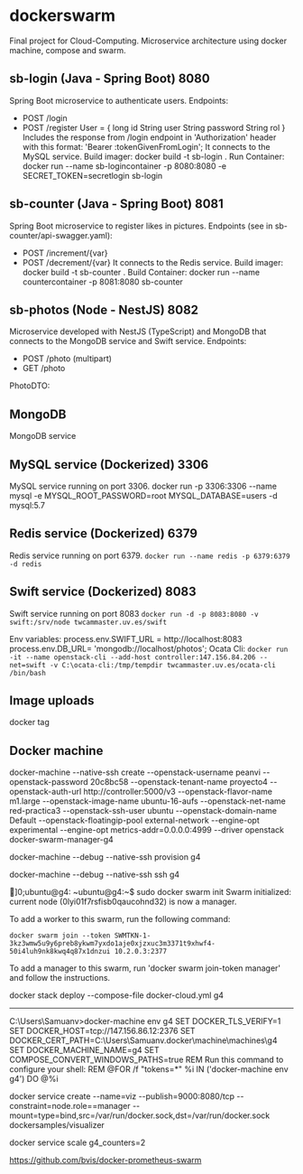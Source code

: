 # dockerswarm
Final project for Cloud-Computing. Microservice architecture using docker machine, compose and swarm.

## sb-login (Java - Spring Boot) 8080
Spring Boot microservice to authenticate users.
Endpoints: 
- POST /login
- POST /register
User = {
    long id
    String user
    String password
    String rol
}
Includes the response from /login endpoint in 'Authorization' header with this format: 'Bearer :tokenGivenFromLogin';
It connects to the MySQL service.
Build imager:
docker build -t sb-login .
Run Container:
docker run --name sb-logincontainer -p 8080:8080  -e SECRET_TOKEN=secretlogin sb-login

## sb-counter (Java - Spring Boot) 8081
Spring Boot microservice to register likes in pictures.
Endpoints (see in sb-counter/api-swagger.yaml):
- POST /increment/{var}
- POST /decrement/{var}
It connects to the Redis service.
Build imager:
docker build -t sb-counter .
Build Container:
docker run --name countercontainer -p 8081:8080  sb-counter

## sb-photos (Node - NestJS) 8082
Microservice developed with NestJS (TypeScript) and MongoDB that connects to the MongoDB service and Swift service.
Endpoints: 
- POST /photo (multipart)
- GET /photo

PhotoDTO: 
## MongoDB
MongoDB service

## MySQL service (Dockerized) 3306
MySQL service running on port 3306.
docker run -p 3306:3306 --name mysql -e MYSQL_ROOT_PASSWORD=root MYSQL_DATABASE=users -d mysql:5.7

## Redis service (Dockerized) 6379
Redis service running on port 6379.
`docker run --name redis -p 6379:6379 -d redis`

## Swift service (Dockerized) 8083
Swift service running on port 8083
`docker run -d -p 8083:8080 -v swift:/srv/node twcammaster.uv.es/swift`

Env variables:
process.env.SWIFT_URL = http://localhost:8083
process.env.DB_URL= 'mongodb://localhost/photos';
Ocata Cli:
`docker run -it --name openstack-cli --add-host controller:147.156.84.206 --net=swift -v C:\ocata-cli:/tmp/tempdir twcammaster.uv.es/ocata-cli /bin/bash`

## Image uploads
docker tag 

## Docker machine
docker-machine --native-ssh create --openstack-username peanvi --openstack-password 20c8bc58 --openstack-tenant-name proyecto4 --openstack-auth-url http://controller:5000/v3 --openstack-flavor-name m1.large --openstack-image-name ubuntu-16-aufs --openstack-net-name red-practica3 --openstack-ssh-user ubuntu --openstack-domain-name Default --openstack-floatingip-pool external-network --engine-opt experimental --engine-opt metrics-addr=0.0.0.0:4999 --driver openstack docker-swarm-manager-g4

docker-machine --debug --native-ssh provision g4

docker-machine --debug --native-ssh ssh g4

]0;ubuntu@g4: ~ubuntu@g4:~$ sudo docker swarm init
Swarm initialized: current node (0lyi01f7rsfisb0qaucohnd32) is now a manager.

To add a worker to this swarm, run the following command:

    docker swarm join --token SWMTKN-1-3kz3wmw5u9y6preb8ykwm7yxdo1aje0xjzxuc3m3371t9xhwf4-50i4luh9nk8kwq4q87x1dnzui 10.2.0.3:2377

To add a manager to this swarm, run 'docker swarm join-token manager' and follow the instructions.


docker stack deploy --compose-file docker-cloud.yml g4


---------


C:\Users\Samuanv>docker-machine env g4
SET DOCKER_TLS_VERIFY=1
SET DOCKER_HOST=tcp://147.156.86.12:2376
SET DOCKER_CERT_PATH=C:\Users\Samuanv\.docker\machine\machines\g4
SET DOCKER_MACHINE_NAME=g4
SET COMPOSE_CONVERT_WINDOWS_PATHS=true
REM Run this command to configure your shell:
REM     @FOR /f "tokens=*" %i IN ('docker-machine env g4') DO @%i


docker service create --name=viz --publish=9000:8080/tcp --constraint=node.role==manager --mount=type=bind,src=/var/run/docker.sock,dst=/var/run/docker.sock dockersamples/visualizer


docker service scale g4_counters=2



https://github.com/bvis/docker-prometheus-swarm